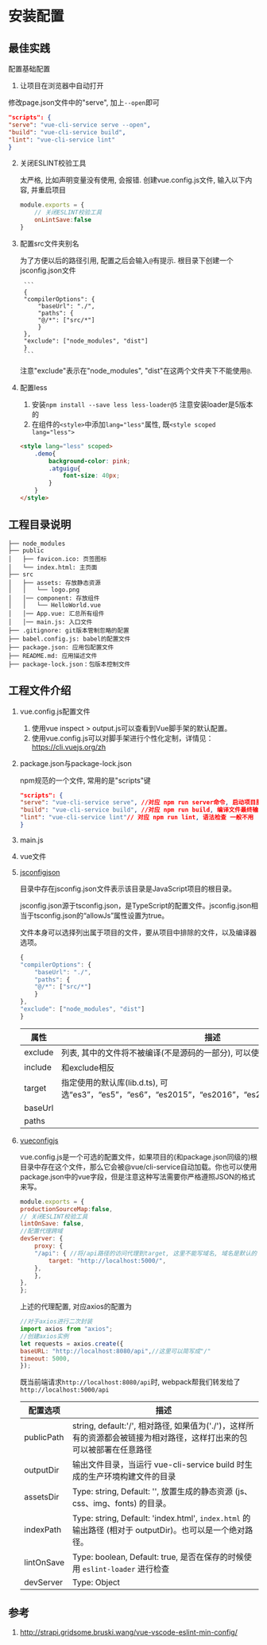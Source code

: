 # 安装配置

## 最佳实践

配置基础配置

1. 让项目在浏览器中自动打开
  
  修改page.json文件中的"serve", 加上`--open`即可
  
  ```json
  "scripts": {
  "serve": "vue-cli-service serve --open",
  "build": "vue-cli-service build",
  "lint": "vue-cli-service lint"
  }
  ```

2. 关闭ESLINT校验工具

    太严格, 比如声明变量没有使用, 会报错. 创建vue.config.js文件, 输入以下内容, 并重启项目

    ```js
    module.exports = {
        // 关闭ESLINT校验工具
        onLintSave:false
    }
    ```

3. 配置src文件夹别名

    为了方便以后的路径引用, 配置之后会输入`@`有提示. 根目录下创建一个jsconfig.json文件

        ```
        {
        "compilerOptions": {
            "baseUrl": "./",
            "paths": {
            "@/*": ["src/*"]
            }
        },
        "exclude": ["node_modules", "dist"]
        }
        ```

    注意"exclude"表示在"node_modules", "dist"在这两个文件夹下不能使用`@`.

4. 配置less
    
    1. 安装`npm install --save less less-loader@5` 注意安装loader是5版本的
    2. 在组件的`<style>`中添加`lang="less"`属性, 既`<style scoped lang="less">`

    ```html
    <style lang="less" scoped>
        .demo{
            background-color: pink;
            .atguigu{
                font-size: 40px;
            }
        }
    </style>
    ```


## 工程目录说明

```
├── node_modules 
├── public
│   ├── favicon.ico: 页签图标
│   └── index.html: 主页面
├── src
│   ├── assets: 存放静态资源
│   │   └── logo.png
│   │── component: 存放组件
│   │   └── HelloWorld.vue
│   │── App.vue: 汇总所有组件
│   │── main.js: 入口文件
├── .gitignore: git版本管制忽略的配置
├── babel.config.js: babel的配置文件
├── package.json: 应用包配置文件 
├── README.md: 应用描述文件
├── package-lock.json：包版本控制文件
```


## 工程文件介绍

1. vue.config.js配置文件
    
    1. 使用vue inspect > output.js可以查看到Vue脚手架的默认配置。
    2. 使用vue.config.js可以对脚手架进行个性化定制，详情见：https://cli.vuejs.org/zh

2. package.json与package-lock.json

    npm规范的一个文件, 常用的是"scripts"键

    ```json
    "scripts": {
    "serve": "vue-cli-service serve", //对应 npm run server命令, 启动项目服务
    "build": "vue-cli-service build", //对应 npm run build, 编译文件最终输出
    "lint": "vue-cli-service lint"// 对应 npm run lint, 语法检查 一般不用
    }
    ```
3. main.js

4. vue文件


5. [jsconfigjson](https://segmentfault.com/a/1190000018013282)


    目录中存在jsconfig.json文件表示该目录是JavaScript项目的根目录。

    jsconfig.json源于tsconfig.json，是TypeScript的配置文件。jsconfig.json相当于tsconfig.json的“allowJs”属性设置为true。

    文件本身可以选择列出属于项目的文件，要从项目中排除的文件，以及编译器选项。

    ```js
    {
    "compilerOptions": {
        "baseUrl": "./",
        "paths": {
        "@/*": ["src/*"]
        }
    },
    "exclude": ["node_modules", "dist"]
    }
    ```

    属性|描述
    --|--
    exclude|列表, 其中的文件将不被编译(不是源码的一部分), 可以使用glob语法, 比如`src/**/*`
    include|和exclude相反
    target|指定使用的默认库(lib.d.ts), 可选“es3”，“es5”，“es6”，“es2015”，“es2016”，“es2017”，“es2018”，“esnext”
    baseUrl|
    paths|


7. [vueconfigjs](https://www.jianshu.com/p/b358a91bdf2d)

    vue.config.js是一个可选的配置文件，如果项目的(和package.json同级的)根目录中存在这个文件，那么它会被@vue/cli-service自动加载。你也可以使用package.json中的vue字段，但是注意这种写法需要你严格遵照JSON的格式来写。

    ```js
    module.exports = {
    productionSourceMap:false,
    // 关闭ESLINT校验工具
    lintOnSave: false,
    //配置代理跨域
    devServer: {
        proxy: {
        "/api": { //将/api路径的访问代理到target, 这里不能写域名, 域名是默认的
            target: "http://localhost:5000/",
        },
        },
    },
    };
    ```

    上述的代理配置, 对应axios的配置为
    ```js
    //对于axios进行二次封装
    import axios from "axios";
    //创建axios实例
    let requests = axios.create({
    baseURL: "http://localhost:8080/api",//这里可以简写成"/"
    timeout: 5000,
    });
    ```
    既当前端请求`http://localhost:8080/api`时, webpack帮我们转发给了`http://localhost:5000/api`
    

    配置选项|描述
    --|--
    publicPath|string, default:'/', 相对路径, 如果值为('./')，这样所有的资源都会被链接为相对路径，这样打出来的包可以被部署在任意路径
    outputDir|输出文件目录，当运行 vue-cli-service build 时生成的生产环境构建文件的目录
    assetsDir|Type: string, Default: '', 放置生成的静态资源 (js、css、img、fonts) 的目录。
    indexPath|Type: string, Default: 'index.html', `index.html` 的输出路径 (相对于 outputDir)。也可以是一个绝对路径。
    lintOnSave|Type: boolean, Default: true, 是否在保存的时候使用 `eslint-loader` 进行检查
    devServer|Type: Object







## 参考
1. http://strapi.gridsome.bruski.wang/vue-vscode-eslint-min-config/

